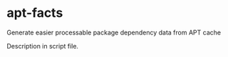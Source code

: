 # apt-facts
Generate easier processable package dependency data from APT cache

Description in script file.
